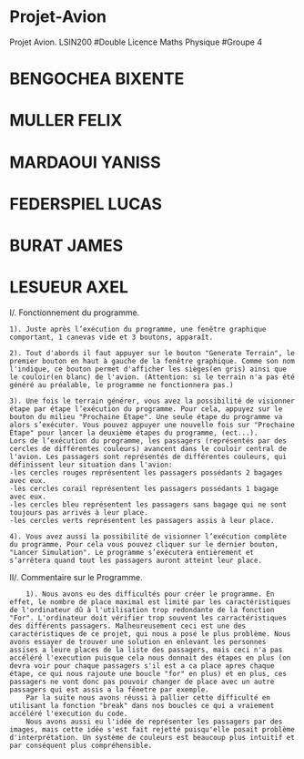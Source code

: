 # Projet-Avion
Projet Avion. LSIN200
#Double Licence Maths Physique
#Groupe 4

# BENGOCHEA BIXENTE
# MULLER FELIX
# MARDAOUI YANISS
# FEDERSPIEL LUCAS
# BURAT JAMES
# LESUEUR AXEL



I/. Fonctionnement du programme.

    1). Juste après l’exécution du programme, une fenêtre graphique comportant, 1 canevas vide et 3 boutons, apparaît. 
    
    2). Tout d'abords il faut appuyer sur le bouton "Generate Terrain", le premier bouton en haut à gauche de la fenêtre graphique. Comme son nom l'indique, ce bouton permet d'afficher les sièges(en gris) ainsi que le couloir(en blanc) de l'avion. (Attention: si le terrain n'a pas été généré au préalable, le programme ne fonctionnera pas.)
    
    3). Une fois le terrain générer, vous avez la possibilité de visionner étape par étape l’exécution du programme. Pour cela, appuyez sur le bouton du milieu "Prochaine Étape". Une seule étape du programme va alors s’exécuter. Vous pouvez appuyer une nouvelle fois sur "Prochaine Étape" pour lancer la deuxième étapes du programme, (ect...).
    Lors de l’exécution du programme, les passagers (représentés par des cercles de différentes couleurs) avancent dans le couloir central de l'avion. Les passagers sont représentés de différentes couleurs, qui définissent leur situation dans l'avion: 
    -les cercles rouges représentent les passagers possédants 2 bagages avec eux. 
    -les cercles corail représentent les passagers possédants 1 bagage avec eux.
    -les cercles bleu représentent les passagers sans bagage qui ne sont toujours pas arrivés à leur place.
    -les cercles verts représentent les passagers assis à leur place.

    4). Vous avez aussi la possibilité de visionner l’exécution complète du programme. Pour cela vous pouvez cliquer sur le dernier bouton, "Lancer Simulation". Le programme s’exécutera entièrement et s’arrêtera quand tout les passagers auront atteint leur place.

II/. Commentaire sur le Programme.

        1). Nous avons eu des difficultés pour créer le programme. En effet, le nombre de place maximal est limité par les caractéristiques de l'ordinateur dû à l'utilisation trop redondante de la fonction "For". L'ordinateur doit vérifier trop souvent les carractéristiques des différents passagers. Malheureusement ceci est une des caractéristiques de ce projet, qui nous a posé le plus problème. Nous avons essayer de trouver une solution en enlevant les personnes assises a leure places de la liste des passagers, mais ceci n'a pas accéléré l'execution puisque cela nous donnait des étapes en plus (on devra voir pour chaque passagers s'il est a ca place apres chaque étape, ce qui nous rajoute une boucle "for" en plus) et en plus, ces passagers ne vont donc pas pouvoir changer de place avec un autre passagers qui est assis a la fênetre par exemple.
        Par la suite nous avons réussi à pallier cette difficulté en utilisant la fonction "break" dans nos boucles ce qui a vraiement accéléré l'execution du code.  
        Nous avons aussi eu l'idée de représenter les passagers par des images, mais cette idée s'est fait rejetté puisqu'elle posait problème d'interprétation. Un système de couleurs est beaucoup plus intuitif et par conséquent plus compréhensible.
